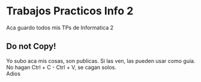 # Trabajos Practicos Info 2
Aca guardo todos mis TPs de Informatica 2
## Do not Copy!
Yo subo aca mis cosas, son publicas. Si las ven, las pueden usar como guia.  
No hagan Ctrl + C - Ctrl + V, se cagan solos.  
Adios
